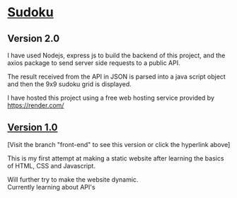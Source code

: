 # [Sudoku](https://sudoku-atharva.onrender.com/)
## Version 2.0
I have used Nodejs, express js to build the backend of this project, and the axios package to send server side requests to a public API.  

The result received from the API in JSON is parsed into a java script object and then the 9x9 sudoku grid is displayed.  

I have hosted this project using a free web hosting service provided by https://render.com/

## [Version 1.0](https://github.com/AtharvaGupta28/Sudoku/tree/front-end)
[Visit the branch "front-end" to see this version or click the hyperlink above]  

This is my first attempt at making a static website after learning the basics of HTML, CSS and Javascript.

Will further try to make the website dynamic.  
Currently learning about API's
